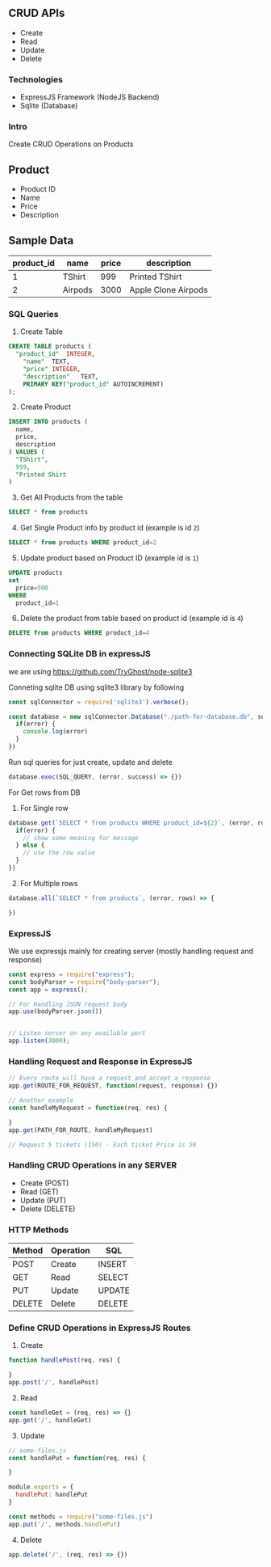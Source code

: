 ## CRUD APIs

- Create
- Read
- Update
- Delete

### Technologies
- ExpressJS Framework (NodeJS Backend)
- Sqlite (Database)

### Intro
Create CRUD Operations on Products 


## Product
- Product ID 
- Name
- Price
- Description


## Sample Data
| product_id | name | price | description |
| --- | --- | --- | --- |
| 1 | TShirt | 999 | Printed TShirt
| 2 | Airpods | 3000 | Apple Clone Airpods


### SQL Queries
1. Create Table
```sql
CREATE TABLE products (
  "product_id"	INTEGER,
	"name"	TEXT,
	"price"	INTEGER,
	"description"	TEXT,
	PRIMARY KEY("product_id" AUTOINCREMENT)
);
```

2. Create Product
```sql
INSERT INTO products (
  name,
  price,
  description
) VALUES (
  "TShirt",
  999,
  "Printed Shirt
)
```

3. Get All Products from the table
```sql
SELECT * from products
```

4. Get Single Product info by product id (example is id `2`)
```sql
SELECT * from products WHERE product_id=2
```

5. Update product based on Product ID (example id is `1`)
```sql
UPDATE products
set
  price=500
WHERE 
  product_id=1
```

6. Delete the product from table based on product id (example id is `4`)
```sql
DELETE from products WHERE product_id=4
```


### Connecting SQLite DB in expressJS
we are using https://github.com/TryGhost/node-sqlite3


Conneting sqlite DB using sqlite3 library by following
```js
const sqlConnector = require('sqlite3').verbose();

const database = new sqlConnector.Database("./path-for-database.db", sqlConnector.OPEN_READWRITE, (error) => {
  if(error) {
    console.log(error)
  }
})
```

Run sql queries for just create, update and delete 
```js
database.exec(SQL_QUERY, (error, success) => {})
```

For Get rows from DB
1. For Single row
```js
database.get(`SELECT * from products WHERE product_id=${2}`, (error, row) => {
  if(error) {
    // show some meaning for message
  } else {
    // use the row value
  }
})
```
2. For Multiple rows
```js
database.all(`SELECT * from products`, (error, rows) => {

})
```


### ExpressJS 
We use expressjs mainly for creating server (mostly handling request and response) 
```js
const express = require("express");
const bodyParser = require("body-parser");
const app = express();

// For Handling JSON request body
app.use(bodyParser.json())


// Listen server on any available port
app.listen(3000); 
```

### Handling Request and Response in ExpressJS
```js
// Every route will have a request and accept a response
app.get(ROUTE_FOR_REQUEST, function(request, response) {})

// Another example
const handleMyRequest = function(req, res) {

}
app.get(PATH_FOR_ROUTE, handleMyRequest)

// Request 5 tickets (150) - Each ticket Price is 50
```

### Handling CRUD Operations in any SERVER
- Create (POST)
- Read (GET)
- Update (PUT)
- Delete (DELETE)

### HTTP Methods
| Method | Operation | SQL 
| --- | --- | --- |
| POST | Create | INSERT
| GET | Read | SELECT
| PUT | Update | UPDATE
| DELETE | Delete | DELETE

### Define CRUD Operations in ExpressJS Routes
1. Create
```js
function handlePost(req, res) {

}
app.post('/', handlePost)
```

2. Read
```js
const handleGet = (req, res) => {}
app.get('/', handleGet)
```

3. Update
```js
// some-files.js
const handlePut = function(req, res) {

}

module.exports = {
  handlePut: handlePut
}

const methods = require("some-files.js")
app.put('/', methods.handlePut)
```

4. Delete
```js
app.delete('/', (req, res) => {})
```